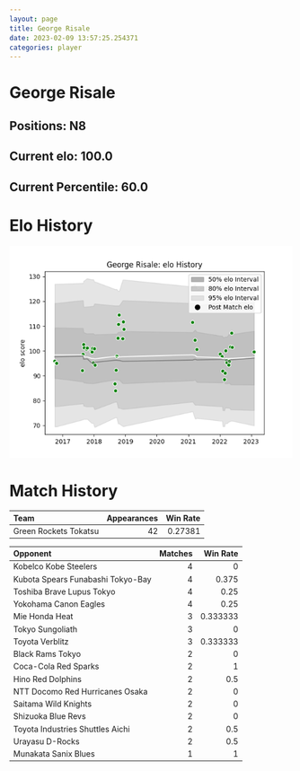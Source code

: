 ```yaml
---  
layout: page  
title: George Risale  
date: 2023-02-09 13:57:25.254371  
categories: player  
---
```

# George Risale

## Positions: N8

## Current elo: 100.0

## Current Percentile: 60.0

# Elo History


![elo history](history_GeorgeRisale.png)
# Match History


| Team                  |   Appearances |   Win Rate |
|:----------------------|--------------:|-----------:|
| Green Rockets Tokatsu |            42 |    0.27381 |

| Opponent                          |   Matches |   Win Rate |
|:----------------------------------|----------:|-----------:|
| Kobelco Kobe Steelers             |         4 |   0        |
| Kubota Spears Funabashi Tokyo-Bay |         4 |   0.375    |
| Toshiba Brave Lupus Tokyo         |         4 |   0.25     |
| Yokohama Canon Eagles             |         4 |   0.25     |
| Mie Honda Heat                    |         3 |   0.333333 |
| Tokyo Sungoliath                  |         3 |   0        |
| Toyota Verblitz                   |         3 |   0.333333 |
| Black Rams Tokyo                  |         2 |   0        |
| Coca-Cola Red Sparks              |         2 |   1        |
| Hino Red Dolphins                 |         2 |   0.5      |
| NTT Docomo Red Hurricanes Osaka   |         2 |   0        |
| Saitama Wild Knights              |         2 |   0        |
| Shizuoka Blue Revs                |         2 |   0        |
| Toyota Industries Shuttles Aichi  |         2 |   0.5      |
| Urayasu D-Rocks                   |         2 |   0.5      |
| Munakata Sanix Blues              |         1 |   1        |